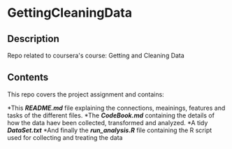 GettingCleaningData
===================

Description
-----------

Repo related to coursera's course: Getting and Cleaning Data


Contents
--------
This repo covers the project assignment and contains:

*This _**README.md**_ file explaining the connections, meainings, features and tasks of the different files.
*The _**CodeBook.md**_ containing the details of how the data haev been collected, transformed and analyzed.
*A tidy _**DataSet.txt**_
*And finally the _**run_analysis.R**_ file containing the R script used for collecting and treating the data

